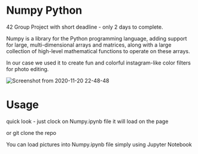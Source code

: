# Numpy Python 

42 Group Project with short deadline - only 2 days to complete.

Numpy is a library for the Python programming language, adding support for large, multi-dimensional arrays and matrices, 
along with a large collection of high-level mathematical functions to operate on these arrays.

In our case we used it to create fun and colorful instagram-like color filters for photo editing.

![Screenshot from 2020-11-20 22-48-48](https://user-images.githubusercontent.com/53323295/99853180-b2427080-2bac-11eb-9786-85cbcc60e69e.png)


# Usage

quick look - just clock on Numpy.ipynb file it will load on the page

or git clone the repo

You can load pictures into Numpy.ipynb file simply using Jupyter Notebook 
